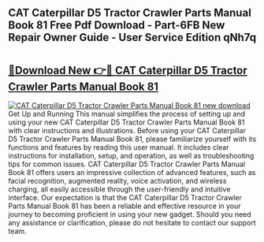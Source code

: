 ## CAT Caterpillar D5 Tractor Crawler Parts Manual Book 81 Free Pdf Download - Part-6FB New Repair Owner Guide - User Service Edition qNh7q

# <h2><a href="http://bc55748.oget.top/?id=CAT+Caterpillar+D5+Tractor+Crawler+Parts+Manual+Book+81">🔗Download New 👉🔴 CAT Caterpillar D5 Tractor Crawler Parts Manual Book 81</a></h2>

[![CAT Caterpillar D5 Tractor Crawler Parts Manual Book 81 new download](https://i.imgur.com/5g1atiW.png)](http://bc55748.oget.top/?id=CAT+Caterpillar+D5+Tractor+Crawler+Parts+Manual+Book+81)
Get Up and Running This manual simplifies the process of setting up and using your new CAT Caterpillar D5 Tractor Crawler Parts Manual Book 81 with clear instructions and illustrations. Before using your CAT Caterpillar D5 Tractor Crawler Parts Manual Book 81, please familiarize yourself with its functions and features by reading this user manual. It includes clear instructions for installation, setup, and operation, as well as troubleshooting tips for common issues. CAT Caterpillar D5 Tractor Crawler Parts Manual Book 81 offers users an impressive collection of advanced features, such as facial recognition, augmented reality, voice activation, and wireless charging, all easily accessible through the user-friendly and intuitive interface. Our expectation is that the CAT Caterpillar D5 Tractor Crawler Parts Manual Book 81 has been a reliable and effective resource in your journey to becoming proficient in using your new gadget. Should you need any assistance or clarification, please do not hesitate to contact our support team.
